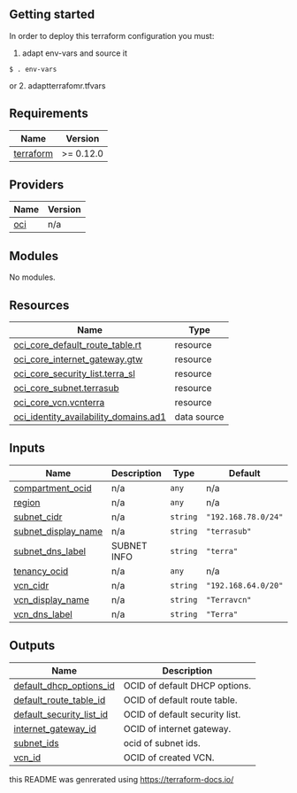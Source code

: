 
## Getting started 
In order to deploy this terraform configuration you must:
1. adapt env-vars and source it 
```
$ . env-vars
```
or 
2. adaptterrafomr.tfvars 

## Requirements

| Name | Version |
|------|---------|
| <a name="requirement_terraform"></a> [terraform](#requirement\_terraform) | >= 0.12.0 |

## Providers

| Name | Version |
|------|---------|
| <a name="provider_oci"></a> [oci](#provider\_oci) | n/a |

## Modules

No modules.

## Resources

| Name | Type |
|------|------|
| [oci_core_default_route_table.rt](https://registry.terraform.io/providers/hashicorp/oci/latest/docs/resources/core_default_route_table) | resource |
| [oci_core_internet_gateway.gtw](https://registry.terraform.io/providers/hashicorp/oci/latest/docs/resources/core_internet_gateway) | resource |
| [oci_core_security_list.terra_sl](https://registry.terraform.io/providers/hashicorp/oci/latest/docs/resources/core_security_list) | resource |
| [oci_core_subnet.terrasub](https://registry.terraform.io/providers/hashicorp/oci/latest/docs/resources/core_subnet) | resource |
| [oci_core_vcn.vcnterra](https://registry.terraform.io/providers/hashicorp/oci/latest/docs/resources/core_vcn) | resource |
| [oci_identity_availability_domains.ad1](https://registry.terraform.io/providers/hashicorp/oci/latest/docs/data-sources/identity_availability_domains) | data source |

## Inputs

| Name | Description | Type | Default | Required |
|------|-------------|------|---------|:--------:|
| <a name="input_compartment_ocid"></a> [compartment\_ocid](#input\_compartment\_ocid) | n/a | `any` | n/a | yes |
| <a name="input_region"></a> [region](#input\_region) | n/a | `any` | n/a | yes |
| <a name="input_subnet_cidr"></a> [subnet\_cidr](#input\_subnet\_cidr) | n/a | `string` | `"192.168.78.0/24"` | no |
| <a name="input_subnet_display_name"></a> [subnet\_display\_name](#input\_subnet\_display\_name) | n/a | `string` | `"terrasub"` | no |
| <a name="input_subnet_dns_label"></a> [subnet\_dns\_label](#input\_subnet\_dns\_label) | SUBNET INFO | `string` | `"terra"` | no |
| <a name="input_tenancy_ocid"></a> [tenancy\_ocid](#input\_tenancy\_ocid) | n/a | `any` | n/a | yes |
| <a name="input_vcn_cidr"></a> [vcn\_cidr](#input\_vcn\_cidr) | n/a | `string` | `"192.168.64.0/20"` | no |
| <a name="input_vcn_display_name"></a> [vcn\_display\_name](#input\_vcn\_display\_name) | n/a | `string` | `"Terravcn"` | no |
| <a name="input_vcn_dns_label"></a> [vcn\_dns\_label](#input\_vcn\_dns\_label) | n/a | `string` | `"Terra"` | no |

## Outputs

| Name | Description |
|------|-------------|
| <a name="output_default_dhcp_options_id"></a> [default\_dhcp\_options\_id](#output\_default\_dhcp\_options\_id) | OCID of default DHCP options. |
| <a name="output_default_route_table_id"></a> [default\_route\_table\_id](#output\_default\_route\_table\_id) | OCID of default route table. |
| <a name="output_default_security_list_id"></a> [default\_security\_list\_id](#output\_default\_security\_list\_id) | OCID of default security list. |
| <a name="output_internet_gateway_id"></a> [internet\_gateway\_id](#output\_internet\_gateway\_id) | OCID of internet gateway. |
| <a name="output_subnet_ids"></a> [subnet\_ids](#output\_subnet\_ids) | ocid of subnet ids. |
| <a name="output_vcn_id"></a> [vcn\_id](#output\_vcn\_id) | OCID of created VCN. |


this README was genrerated using https://terraform-docs.io/
